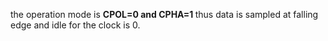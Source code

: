 the operation mode is <strong> CPOL=0 and CPHA=1 </strong>thus data is sampled at falling edge and idle for the clock is 0.  
